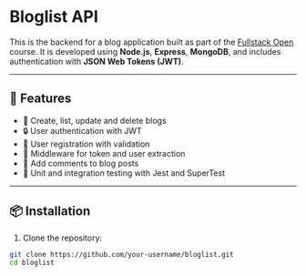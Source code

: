 # Bloglist API

This is the backend for a blog application built as part of the [Fullstack Open](https://fullstackopen.com/en/) course. It is developed using **Node.js**, **Express**, **MongoDB**, and includes authentication with **JSON Web Tokens (JWT)**.

---

## 🚀 Features

- 📄 Create, list, update and delete blogs
- 🔒 User authentication with JWT
- 🧑 User registration with validation
- 🧼 Middleware for token and user extraction
- 💬 Add comments to blog posts
- 🧪 Unit and integration testing with Jest and SuperTest

---

## 📦 Installation

1. Clone the repository:

```bash
git clone https://github.com/your-username/bloglist.git
cd bloglist
